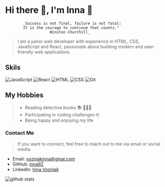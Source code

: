 # Hi there 👋, I'm Inna 🌸

            _Success is not final, failure is not fatal:
            It is the courage to continue that counts."
                        Winston Churchill_

> I am a junior web developer with experience in HTML, CSS, JavaScript and
> React, passionate about building modern and user-friendly web applications.

## Skils

![JavaScript](https://img.shields.io/badge/-JavaScript-yellow)
![React](https://img.shields.io/badge/-React-blueviolet)
![HTML](https://img.shields.io/badge/-HTML-orange)
![CSS](https://img.shields.io/badge/-CSS-blue)
![Git](https://img.shields.io/badge/-Git-blue)

## My Hobbies

> - Reading detective books 📚 🕵🏼‍♀️
> - Participating in coding challenges 🤓
> - Being happy and enjoying my life

### Contact Me

> If you want to connect, feel free to reach out to me via email or social
> media.

- Email: vozniakinna@gmai.com
- GitHub: [inna9Z](https://github.com/inna9Z)
- LinkedIn: [Inna Vozniak](https://www.linkedin.com/in/inna-vozniak-14a8a010a/)

![github stats](https://github-readme-stats.vercel.app/api?username=inna9Z&show_icons=true&theme=transparent)

